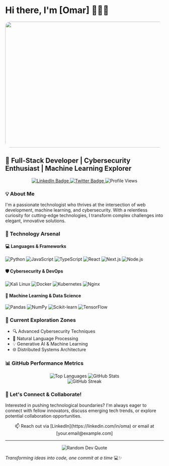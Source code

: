 # Hi there, I'm [Omar] 👋🏼🚀

<div align="center">
  <img src="https://media.giphy.com/media/dWesBcTLavkZuG35MI/giphy.gif" width="800" height="400" style="border-radius: 15px;"/>
</div>

## 🌟 Full-Stack Developer | Cybersecurity Enthusiast | Machine Learning Explorer

<div align="center">
  <a href="https://linkedin.com/in/oma">
    <img src="https://img.shields.io/badge/LinkedIn-blue?style=for-the-badge&logo=linkedin&logoColor=white" alt="LinkedIn Badge"/>
  </a>
  <a href="https://twitter.com/[YourTwitterHandle]">
    <img src="https://img.shields.io/badge/Twitter-black?style=for-the-badge&logo=twitter&logoColor=white" alt="Twitter Badge"/>
  </a>
  <img src="https://komarev.com/ghpvc/?username=oma&color=blueviolet&style=for-the-badge" alt="Profile Views"/>
</div>

### 💡 About Me

I'm a passionate technologist who thrives at the intersection of web development, machine learning, and cybersecurity. With a relentless curiosity for cutting-edge technologies, I transform complex challenges into elegant, innovative solutions.

### 🔧 Technology Arsenal

#### 💻 Languages & Frameworks
<div>
  <img src="https://img.shields.io/badge/Python-3776AB?style=for-the-badge&logo=python&logoColor=white" alt="Python"/>
  <img src="https://img.shields.io/badge/JavaScript-F7DF1E?style=for-the-badge&logo=javascript&logoColor=black" alt="JavaScript"/>
  <img src="https://img.shields.io/badge/TypeScript-007ACC?style=for-the-badge&logo=typescript&logoColor=white" alt="TypeScript"/>
  <img src="https://img.shields.io/badge/React-61DAFB?style=for-the-badge&logo=react&logoColor=black" alt="React"/>
  <img src="https://img.shields.io/badge/Next.js-000000?style=for-the-badge&logo=nextdotjs&logoColor=white" alt="Next.js"/>
  <img src="https://img.shields.io/badge/Node.js-43853D?style=for-the-badge&logo=node.js&logoColor=white" alt="Node.js"/>
</div>

#### 🛡️ Cybersecurity & DevOps
<div>
  <img src="https://img.shields.io/badge/Kali_Linux-557C94?style=for-the-badge&logo=kali-linux&logoColor=white" alt="Kali Linux"/>
  <img src="https://img.shields.io/badge/Docker-2CA5E0?style=for-the-badge&logo=docker&logoColor=white" alt="Docker"/>
  <img src="https://img.shields.io/badge/Kubernetes-326CE5?style=for-the-badge&logo=kubernetes&logoColor=white" alt="Kubernetes"/>
  <img src="https://img.shields.io/badge/Nginx-009639?style=for-the-badge&logo=nginx&logoColor=white" alt="Nginx"/>
</div>

#### 🤖 Machine Learning & Data Science
<div>
  <img src="https://img.shields.io/badge/Pandas-150458?style=for-the-badge&logo=pandas&logoColor=white" alt="Pandas"/>
  <img src="https://img.shields.io/badge/NumPy-013243?style=for-the-badge&logo=numpy&logoColor=white" alt="NumPy"/>
  <img src="https://img.shields.io/badge/scikit--learn-F7931E?style=for-the-badge&logo=scikit-learn&logoColor=white" alt="Scikit-learn"/>
  <img src="https://img.shields.io/badge/TensorFlow-FF6F00?style=for-the-badge&logo=tensorflow&logoColor=white" alt="TensorFlow"/>
</div>

### 🚀 Current Exploration Zones

- 🔍 Advanced Cybersecurity Techniques
- 🧠 Natural Language Processing
- 💡 Generative AI & Machine Learning
- 🌐 Distributed Systems Architecture

### 📊 GitHub Performance Metrics

<div align="center">
  <img src="https://github-readme-stats.vercel.app/api/top-langs?username=oma&theme=radical&layout=compact" alt="Top Languages"/>
  <img src="https://github-readme-stats.vercel.app/api?username=oma&theme=radical&show_icons=true" alt="GitHub Stats"/>
</div>

<div align="center">
  <img src="https://github-readme-streak-stats.herokuapp.com/?user=oma&theme=radical" alt="GitHub Streak"/>
</div>

### 💬 Let's Connect & Collaborate!

Interested in pushing technological boundaries? I'm always eager to connect with fellow innovators, discuss emerging tech trends, or explore potential collaboration opportunities.

<div align="center">
  📫 Reach out via [LinkedIn](https://linkedin.com/in/oma) or email at [your.email@example.com]
</div>

---

<div align="center">
  <img src="https://quotes-github-readme.vercel.app/api?type=horizontal&theme=radical" alt="Random Dev Quote"/>
</div>

*Transforming ideas into code, one commit at a time* 💻✨
